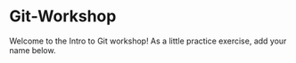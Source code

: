 # Git-Workshop

Welcome to the Intro to Git workshop! As a little practice exercise, add your name below.

<!---Please add your name below--->














